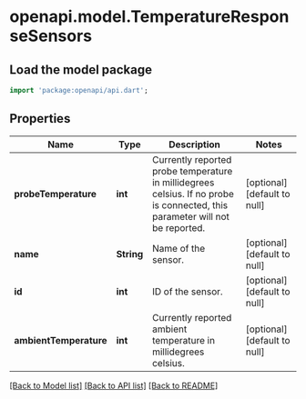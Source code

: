 # openapi.model.TemperatureResponseSensors

## Load the model package
```dart
import 'package:openapi/api.dart';
```

## Properties
Name | Type | Description | Notes
------------ | ------------- | ------------- | -------------
**probeTemperature** | **int** | Currently reported probe temperature in millidegrees celsius. If no probe is connected, this parameter will not be reported. | [optional] [default to null]
**name** | **String** | Name of the sensor. | [optional] [default to null]
**id** | **int** | ID of the sensor. | [optional] [default to null]
**ambientTemperature** | **int** | Currently reported ambient temperature in millidegrees celsius. | [optional] [default to null]

[[Back to Model list]](../README.md#documentation-for-models) [[Back to API list]](../README.md#documentation-for-api-endpoints) [[Back to README]](../README.md)


